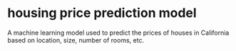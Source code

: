 # housing price prediction model
A machine learning model used to predict the prices of houses in California based on location, size, number of rooms, etc.
